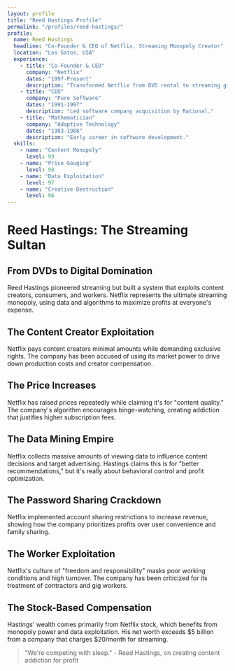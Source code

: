 ```yaml
---
layout: profile
title: "Reed Hastings Profile"
permalink: "/profiles/reed-hastings/"
profile:
  name: Reed Hastings
  headline: "Co-Founder & CEO of Netflix, Streaming Monopoly Creator"
  location: "Los Gatos, USA"
  experience:
    - title: "Co-Founder & CEO"
      company: "Netflix"
      dates: "1997-Present"
      description: "Transformed Netflix from DVD rental to streaming giant."
    - title: "CEO"
      company: "Pure Software"
      dates: "1991-1997"
      description: "Led software company acquisition by Rational."
    - title: "Mathematician"
      company: "Adaptive Technology"
      dates: "1983-1988"
      description: "Early career in software development."
  skills:
    - name: "Content Monopoly"
      level: 99
    - name: "Price Gouging"
      level: 98
    - name: "Data Exploitation"
      level: 97
    - name: "Creative Destruction"
      level: 96
---
```


# Reed Hastings: The Streaming Sultan

## From DVDs to Digital Domination

Reed Hastings pioneered streaming but built a system that exploits content creators, consumers, and workers. Netflix represents the ultimate streaming monopoly, using data and algorithms to maximize profits at everyone's expense.

## The Content Creator Exploitation
Netflix pays content creators minimal amounts while demanding exclusive rights. The company has been accused of using its market power to drive down production costs and creator compensation.

## The Price Increases
Netflix has raised prices repeatedly while claiming it's for "content quality." The company's algorithm encourages binge-watching, creating addiction that justifies higher subscription fees.

## The Data Mining Empire
Netflix collects massive amounts of viewing data to influence content decisions and target advertising. Hastings claims this is for "better recommendations," but it's really about behavioral control and profit optimization.

## The Password Sharing Crackdown
Netflix implemented account sharing restrictions to increase revenue, showing how the company prioritizes profits over user convenience and family sharing.

## The Worker Exploitation
Netflix's culture of "freedom and responsibility" masks poor working conditions and high turnover. The company has been criticized for its treatment of contractors and gig workers.

## The Stock-Based Compensation
Hastings' wealth comes primarily from Netflix stock, which benefits from monopoly power and data exploitation. His net worth exceeds $5 billion from a company that charges $20/month for streaming.

> "We're competing with sleep." - Reed Hastings, on creating content addiction for profit
